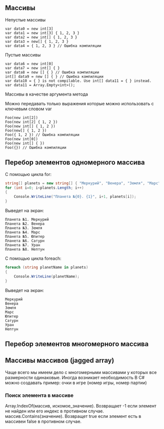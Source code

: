 ## Массивы

Непустые массивы

    var data0 = new int[3]
    var data1 = new int[3] { 1, 2, 3 }
    var data2 = new int[] { 1, 2, 3 }
    var data3 = new[] { 1, 2, 3 }
    var data4 = { 1, 2, 3 } // Ошибка компиляции

Пустые массивы

    var data6 = new int[0]
    var data7 = new int[] { }
    var data8 = new [] { } // Ошибка компиляции
	int[] data9 = new [] { } // Ошибка компиляции
    var data10 = { } is not compilable. Use int[] data11 = { } instead.
    var data11 = Array.Empty<int>();

Массивы в качестве аргумента метода

Можно передавать только выражения которые можно использовать с ключевым словом var

    Foo(new int[2])
    Foo(new int[2] { 1, 2 })
    Foo(new int[] { 1, 2 })
    Foo(new[] { 1, 2 })
    Foo({ 1, 2 }) // Ошибка компиляции
    Foo(new int[0])
    Foo(new int[] { })
    Foo({}) // Ошибка компиляции

## Перебор элементов одномерного массива

С помощью цикла for:
```csharp
string[] planets = new string[] { "Меркурий", "Венера", "Земля", "Марс", "Юпитер", "Сатурн", "Уран", "Нептун"};
for (int i=0; i<planets.Length; i++)
{
    Console.WriteLine("Планета №{0}. {1}", i+1, planets[i]);
}
```
Выведет на экран:
```
Планета №1. Меркурий
Планета №2. Венера
Планета №3. Земля
Планета №4. Марс
Планета №5. Юпитер
Планета №6. Сатурн
Планета №7. Уран
Планета №8. Нептун
```

С помощью цикла foreach:
```csharp
foreach (string planetName in planets)
{
    Console.WriteLine(planetName);
}
```
Выведет на экран:
```
Меркурий
Венера
Земля
Марс
Юпитер
Сатурн
Уран
Нептун
```

## Перебор элементов многомерного массива


## Массивы массивов (jagged array)
Чаще всего мы имеем дело с многомерными массивами у которых все размерности одинаковые. Иногда возникает необходимость
В C# можно создавать
пример: очки в игре (номер игры, номер партии)

### Поиск элемента в массиве
Array.IndexOf(массив, искомое_значение). Возвращает -1 если элемент не найден или его индекс в противном случае.
массив.Contains(значение). Возвращет true если элемент есть в массивеи false в противном случае.
